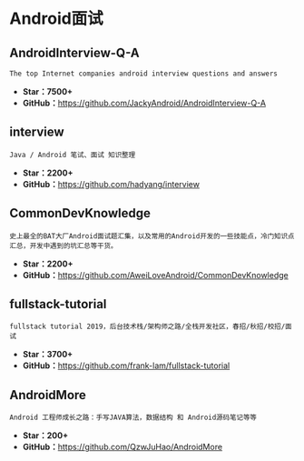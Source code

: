 # Android面试

## AndroidInterview-Q-A

    The top Internet companies android interview questions and answers

* **Star：7500+**
* **GitHub：**<https://github.com/JackyAndroid/AndroidInterview-Q-A>

## interview

    Java / Android 笔试、面试 知识整理

* **Star：2200+**
* **GitHub：**<https://github.com/hadyang/interview>

## CommonDevKnowledge

    史上最全的BAT大厂Android面试题汇集，以及常用的Android开发的一些技能点，冷门知识点汇总，开发中遇到的坑汇总等干货。

* **Star：2200+**
* **GitHub：**<https://github.com/AweiLoveAndroid/CommonDevKnowledge>

## fullstack-tutorial

    fullstack tutorial 2019，后台技术栈/架构师之路/全栈开发社区，春招/秋招/校招/面试

* **Star：3700+**
* **GitHub：**<https://github.com/frank-lam/fullstack-tutorial>

## AndroidMore

    Android 工程师成长之路：手写JAVA算法，数据结构 和 Android源码笔记等等

* **Star：200+**
* **GitHub：**<https://github.com/QzwJuHao/AndroidMore>